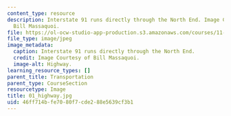 ```yaml
---
content_type: resource
description: Interstate 91 runs directly through the North End. Image Courtesy of
  Bill Massaquoi.
file: https://ol-ocw-studio-app-production.s3.amazonaws.com/courses/11-945-springfield-studio-fall-2005/46ff714bfe7080f7cde288e5639cf3b1_01_highway.jpg
file_type: image/jpeg
image_metadata:
  caption: Interstate 91 runs directly through the North End.
  credit: Image Courtesy of Bill Massaquoi.
  image-alt: Highway.
learning_resource_types: []
parent_title: Transportation
parent_type: CourseSection
resourcetype: Image
title: 01_highway.jpg
uid: 46ff714b-fe70-80f7-cde2-88e5639cf3b1
---
```

